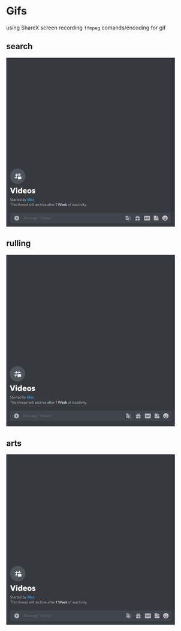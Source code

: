 # Gifs
using ShareX screen recording `ffmpeg` comands/encoding for gif

## search
[<img src="search.gif" width="450"/>](search.gif)
## rulling
[<img src="ruling.gif" width="450"/>](ruling.gif)
## arts
[<img src="arts.gif" width="450"/>](arts.gif)


